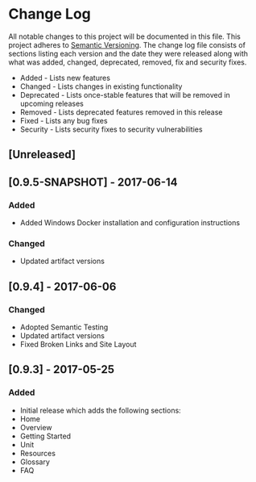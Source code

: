 # Change Log
All notable changes to this project will be documented in this file. This project
adheres to [Semantic Versioning](http://semver.org/). The change log file consists
of sections listing each version and the date they were released along with what
was added, changed, deprecated, removed, fix and security fixes.

- Added - Lists new features
- Changed - Lists changes in existing functionality
- Deprecated -  Lists once-stable features that will be removed in upcoming releases
- Removed - Lists deprecated features removed in this release
- Fixed - Lists any bug fixes
- Security - Lists security fixes to security vulnerabilities

## [Unreleased]

## [0.9.5-SNAPSHOT] - 2017-06-14
### Added
- Added Windows Docker installation and configuration instructions

### Changed
- Updated artifact versions

## [0.9.4] - 2017-06-06
### Changed
- Adopted Semantic Testing
- Updated artifact versions
- Fixed Broken Links and Site Layout

## [0.9.3] - 2017-05-25

### Added
 - Initial release which adds the following sections:
  - Home
  - Overview
  - Getting Started
  - Unit
  - Resources
  - Glossary
  - FAQ
